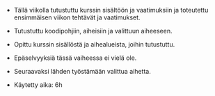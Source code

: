 - Tällä viikolla tutustuttu kurssin sisältöön ja vaatimuksiin ja toteutettu ensimmäisen viikon tehtävät ja vaatimukset.
- Tutustuttu koodipohjiin, aiheisiin ja valittuun aiheeseen.
- Opittu kurssin sisällöstä ja aihealueista, joihin tutustuttu.
- Epäselvyyksiä tässä vaiheessa ei vielä ole.
- Seuraavaksi lähden työstämään valittua aihetta.

- Käytetty aika: 6h
